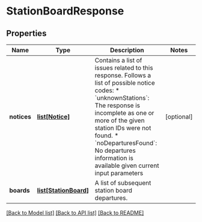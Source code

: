 # StationBoardResponse

## Properties
Name | Type | Description | Notes
------------ | ------------- | ------------- | -------------
**notices** | [**list[Notice]**](Notice.md) | Contains a list of issues related to this response. Follows a list of possible notice codes:  * &#x60;unknownStations&#x60;: The response is incomplete as one or more of the given station IDs were not found. * &#x60;noDeparturesFound&#x60;: No departures information is available given current input parameters  | [optional] 
**boards** | [**list[StationBoard]**](StationBoard.md) | A list of subsequent station board departures. | 

[[Back to Model list]](../README.md#documentation-for-models) [[Back to API list]](../README.md#documentation-for-api-endpoints) [[Back to README]](../README.md)

